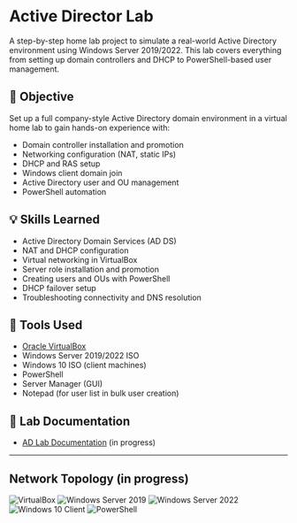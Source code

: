
# Active Director Lab

A step-by-step home lab project to simulate a real-world Active Directory environment using Windows Server 2019/2022. This lab covers everything from setting up domain controllers and DHCP to PowerShell-based user management.



## 📌 Objective

Set up a full company-style Active Directory domain environment in a virtual home lab to gain hands-on experience with:

- Domain controller installation and promotion
- Networking configuration (NAT, static IPs)
- DHCP and RAS setup
- Windows client domain join
- Active Directory user and OU management
- PowerShell automation



## 💡 Skills Learned

- Active Directory Domain Services (AD DS)
- NAT and DHCP configuration
- Virtual networking in VirtualBox
- Server role installation and promotion
- Creating users and OUs with PowerShell
- DHCP failover setup
- Troubleshooting connectivity and DNS resolution



## 🔧 Tools Used

- [Oracle VirtualBox](https://www.virtualbox.org/)
- Windows Server 2019/2022 ISO
- Windows 10 ISO (client machines)
- PowerShell
- Server Manager (GUI)
- Notepad (for user list in bulk user creation)



## 📂 Lab Documentation



- <a href="">AD Lab Documentation</a> (in progress)




---

## Network Topology  (in progress)



![VirtualBox](https://img.shields.io/badge/VirtualBox-Oracle-blue?logo=virtualbox&logoColor=white)
![Windows Server 2019](https://img.shields.io/badge/Windows%20Server-2019-blue?logo=windows&logoColor=white)
![Windows Server 2022](https://img.shields.io/badge/Windows%20Server-2022-darkblue?logo=windows&logoColor=white)
![Windows 10 Client](https://img.shields.io/badge/Windows-10%20Client-blue?logo=windows10&logoColor=white)
![PowerShell](https://img.shields.io/badge/PowerShell-Scripting-5391FE?logo=powershell&logoColor=white)


